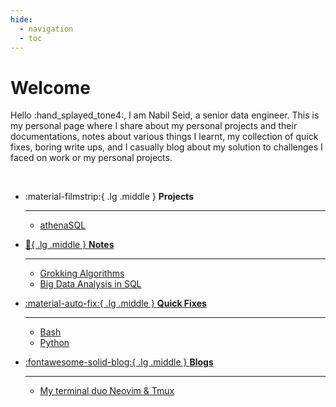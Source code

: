 ```yaml
---
hide:
  - navigation
  - toc
---
```


# Welcome

Hello :hand_splayed_tone4:, I am Nabil Seid, a senior data engineer. This is my personal page where I share about my personal projects and their documentations, notes about various things I learnt, my collection of quick fixes, boring write ups, and I casually blog about my solution to challenges I faced on work or my personal projects.

<br />

<div class="grid cards" markdown>

-   :material-filmstrip:{ .lg .middle } __Projects__

    ---

    - [athenaSQL](athenaSQL/)

-   [:notebook:{ .lg .middle } __Notes__](blog/category/note/)

    ---

    - [Grokking Algorithms](blog/2024/02/19/note-grokking-algorithms/)
    - [Big Data Analysis in SQL](blog/2024/01/15/notes-big-data-analysis-in-sql/)

-   [:material-auto-fix:{ .lg .middle } __Quick Fixes__](cookbooks/)

    ---

    - [Bash](cookbooks/bash/)
    - [Python](cookbooks/python/)

-   [:fontawesome-solid-blog:{ .lg .middle } __Blogs__](blog/)

    ---

    - [My terminal duo Neovim & Tmux](blog/2024/01/13/my-terminal-duo-neovim--tmux/)

</div>